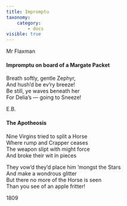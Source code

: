 ```yaml
---
title: Impromptu
taxonomy:
    category:
        - docs
visible: true
---
```


<div class="author">Mr Flaxman</div>

#### Impromptu on board of a Margate Packet

Breath softly, gentle Zephyr,  
And hush’d be ev’ry breeze!  
Be still, ye waves beneath her  
For Delia’s — going to Sneeze!  

E.B.

#### The Apotheosis

Nine Virgins tried to split a Horse  
Where rump and Crapper ceases  
The weapon slipt with might force  
And broke their wit in pieces  

They vow’d they’d place him ’mongst the Stars  
And make a wondrous glitter  
But there no more of the Horse is seen  
Than you see of an apple fritter!

1809